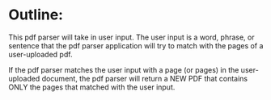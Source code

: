 # Outline:

This pdf parser will take in user input. The user input is a word, phrase, or sentence that
the pdf parser application will try to match with the pages of a user-uploaded pdf.

If the pdf parser matches the user input with a page (or pages) in the user-uploaded document,
the pdf parser will return a NEW PDF that contains ONLY the pages that matched with the user input.
